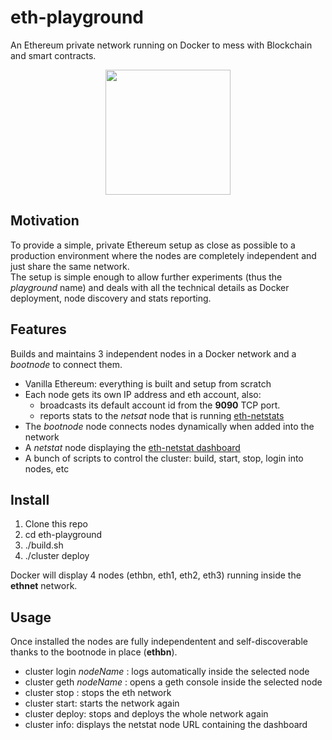 # eth-playground
An Ethereum private network running on Docker to mess with Blockchain and smart contracts.   
<p align="center">
<img src="https://github.com/rubenafo/eth-playground/blob/master/imgs/eth-stats.png" width="200">
</p>   

## Motivation

To provide a simple, private Ethereum setup as close as possible to a production environment where the nodes are completely independent and just share the same network.   
The setup is simple enough to allow further experiments (thus the *playground* name) and deals with all the technical details as Docker deployment, node discovery and stats reporting.

## Features 

Builds and maintains 3 independent nodes in a Docker network and a *bootnode* to connect them.   
* Vanilla Ethereum: everything is built and setup from scratch
* Each node gets its own IP address and eth account, also:
   * broadcasts its default account id from the **9090** TCP port.
   * reports stats to the *netsat* node that is running [eth-netstats](https://github.com/cubedro/eth-netstats)
* The *bootnode* node connects nodes dynamically when added into the network
* A *netstat* node displaying the [eth-netstat dashboard](https://github.com/cubedro/eth-netstats)
* A bunch of scripts to control the cluster: build, start, stop, login into nodes, etc

## Install

1. Clone this repo
2. cd eth-playground
2. ./build.sh
3. ./cluster deploy

Docker will display 4 nodes (ethbn, eth1, eth2, eth3) running inside the **ethnet** network.

## Usage

Once installed the nodes are fully independentent and self-discoverable thanks to the bootnode in place (**ethbn**).

* cluster login _nodeName_ : logs automatically inside the selected node
* cluster geth _nodeName_  : opens a geth console inside the selected node
* cluster stop : stops the eth network
* cluster start: starts the network again
* cluster deploy: stops and deploys the whole network again
* cluster info: displays the netstat node URL containing the dashboard
